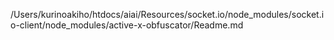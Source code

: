 /Users/kurinoakiho/htdocs/aiai/Resources/socket.io/node_modules/socket.io-client/node_modules/active-x-obfuscator/Readme.md